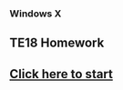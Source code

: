 ### Windows X

## TE18 Homework

## [Click here to start]('https://antronic.github.io/msp_te18_homework/')